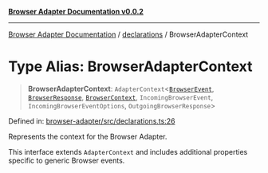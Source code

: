 [**Browser Adapter Documentation v0.0.2**](../../README.md)

***

[Browser Adapter Documentation](../../modules.md) / [declarations](../README.md) / BrowserAdapterContext

# Type Alias: BrowserAdapterContext

> **BrowserAdapterContext**: `AdapterContext`\<[`BrowserEvent`](BrowserEvent.md), [`BrowserResponse`](BrowserResponse.md), [`BrowserContext`](BrowserContext.md), `IncomingBrowserEvent`, `IncomingBrowserEventOptions`, `OutgoingBrowserResponse`\>

Defined in: [browser-adapter/src/declarations.ts:26](https://github.com/stonemjs/browser-adapter/blob/4c992e1c0dfba4d1029b4789eb682027ed7245ee/src/declarations.ts#L26)

Represents the context for the Browser Adapter.

This interface extends `AdapterContext` and includes additional properties
specific to generic Browser events.
